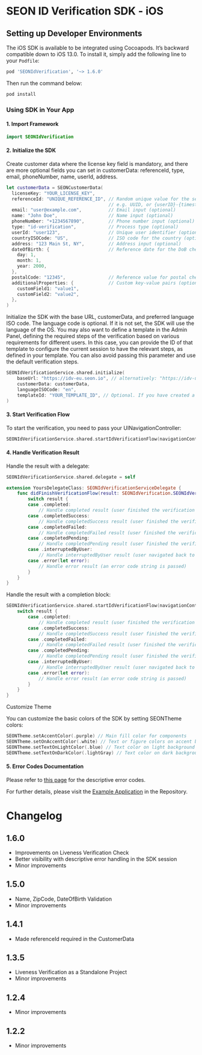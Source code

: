 # SEON ID Verification SDK - iOS

## Setting up Developer Environments

The iOS SDK is available to be integrated using Cocoapods. It’s backward compatible down to iOS 13.0. To install it, simply add the following line to your `Podfile`:

```ruby
pod 'SEONIdVerification', '~> 1.6.0'
```

Then run the command below:

```ruby
pod install
```

### Using SDK in Your App

#### 1. Import Framework

```swift
import SEONIdVerification
```

#### 2. Initialize the SDK

Create customer data where the license key field is mandatory, and there are more optional fields you can set in customerData: referenceId, type, email, phoneNumber, name, userId, address.

```swift
let customerData = SEONCustomerData(
  licenseKey: "YOUR_LICENSE_KEY",
  referenceId: "UNIQUE_REFERENCE_ID", // Random unique value for the session
                                      // e.g. UUID, or {userID}-{timestamp} (required)
  email: "user@example.com",          // Email input (optional)
  name: "John Doe",                   // Name input (optional)
  phoneNumber: "+1234567890",         // Phone number input (optional)
  type: "id-verification",            // Process type (optional)
  userId: "user123",                  // Unique user identifier (optional)
  countryISOCode: "US",               // ISO code for the country (optional)
  address: "123 Main St, NY",         // Address input (optional)
  dateOfBirth: {                      // Reference date for the DoB check (optional)
    day: 1,
    month: 1,
    year: 2000,
  },
  postalCode: "12345",                // Reference value for postal check (optional)
  additionalProperties: {             // Custom key-value pairs (optional)
    customField1: "value1",
    customField2: "value2",
  },
)
```

Initialize the SDK with the base URL, customerData, and preferred language ISO code. The language code is optional. If it is not set, the SDK will use the language of the OS. You may also want to define a template in the Admin Panel, defining the required steps of the verification based on various requirements for different users. In this case, you can provide the ID of that template to configure the current session to have the relevant steps, as defined in your template. You can also avoid passing this parameter and use the default verification steps.

```swift
SEONIdVerificationService.shared.initialize(
    baseUrl: "https://idv-eu.seon.io", // alternatively: "https://idv-us.seon.io"
    customerData: customerData,
    languageISOCode: "en",
    templateId: "YOUR_TEMPLATE_ID", // Optional. If you have created a template in the admin panel for the verification flow, you can provide its ID here to be used.
)
```

#### 3. Start Verification Flow

To start the verification, you need to pass your UINavigationController:

```swift
SEONIdVerificationService.shared.startIdVerificationFlow(navigationController: navigationController)
```

#### 4. Handle Verification Result

Handle the result with a delegate:

```swift
SEONIdVerificationService.shared.delegate = self

extension YoursDelegateClass: SEONIdVerificationServiceDelegate {
    func didFinishVerificationFlow(result: SEONIdVerification.SEONIdVerificationFlowResult) {
        switch result {
        case .completed:
            // Handle completed result (user finished the verification flow)
        case .completedSuccess:
            // Handle completedSuccess result (user finished the verification flow with successful verification)
        case .completedFailed:
            // Handle completedFailed result (user finished the verification flow with rejected verification)
        case .completedPending:
            // Handle completedPending result (user finished the verification flow with pending verification)
        case .interruptedByUser:
            // Handle interruptedByUser result (user navigated back to the host app)
        case .error(let error):
            // Handle error result (an error code string is passed)
        }
    }
}
```

Handle the result with a completion block:

```swift
SEONIdVerificationService.shared.startIdVerificationFlow(navigationController: navController) { (result: SEONIdVerificationFlowResult) in
    switch result {
        case .completed:
            // Handle completed result (user finished the verification flow)
        case .completedSuccess:
            // Handle completedSuccess result (user finished the verification flow with successful verification)
        case .completedFailed:
            // Handle completedFailed result (user finished the verification flow with rejected verification)
        case .completedPending:
            // Handle completedPending result (user finished the verification flow with pending verification)
        case .interruptedByUser:
            // Handle interruptedByUser result (user navigated back to the host app)
        case .error(let error):
            // Handle error result (an error code string is passed)
        }
    }
}
```

Customize Theme

You can customize the basic colors of the SDK by setting SEONTheme colors:

```swift
SEONTheme.setAccentColor(.purple) // Main fill color for components
SEONTheme.setOnAccentColor(.white) // Text or figure colors on accent background
SEONTheme.setTextOnLightColor(.blue) // Text color on light background
SEONTheme.setTextOnDarkColor(.lightGray) // Text color on dark background
```

#### 5. Error Codes Documentation

Please refer to [this page](ErrorCodes.md) for the descriptive error codes.

For further details, please visit the [Example Application](Example/SEONIDV/Readme.md) in the Repository.

# Changelog

## 1.6.0
-   Improvements on Liveness Verification Check
-   Better visibility with descriptive error handling in the SDK session
-   Minor improvements

## 1.5.0
-   Name, ZipCode, DateOfBirth Validation
-   Minor improvements

## 1.4.1
-   Made referenceId required in the CustomerData

## 1.3.5
-   Liveness Verification as a Standalone Project
-   Minor improvements

## 1.2.4
-   Minor improvements

## 1.2.2
-   Minor improvements


